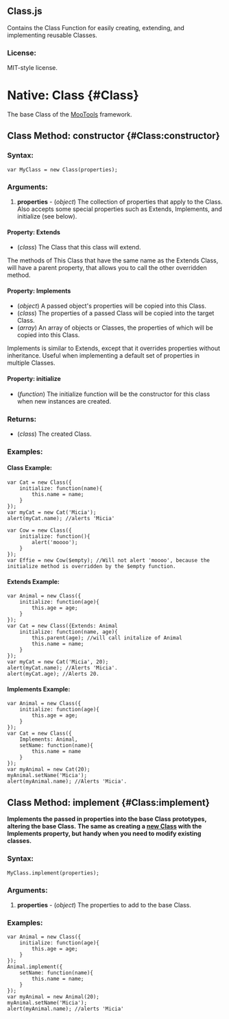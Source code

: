 Class.js
--------

Contains the Class Function for easily creating, extending, and implementing reusable Classes.

### License:

MIT-style license.



Native: Class {#Class}
======================

The base Class of the [MooTools](http://mootools.net/) framework.

Class Method: constructor {#Class:constructor}
----------------------------------------------

### Syntax:

	var MyClass = new Class(properties);

### Arguments:

1. **properties** - (*object*) The collection of properties that apply to the Class. Also accepts some special properties such as Extends, Implements, and initialize (see below).

#### Property: Extends

* (*class*) The Class that this class will extend.

The methods of This Class that have the same name as the Extends Class, will have a parent property, that allows you to call the other overridden method.

#### Property: Implements

* (*object*) A passed object's properties will be copied into this Class.
* (*class*)  The properties of a passed Class will be copied into the target Class.
* (*array*)  An array of objects or Classes, the properties of which will be copied into this Class.

Implements is similar to Extends, except that it overrides properties without inheritance.
Useful when implementing a default set of properties in multiple Classes.

#### Property: initialize

* (*function*) The initialize function will be the constructor for this class when new instances are created.

### Returns:

* (*class*) The created Class.

### Examples:

#### Class Example:

	var Cat = new Class({
		initialize: function(name){
			this.name = name;
		}
	});
	var myCat = new Cat('Micia');
	alert(myCat.name); //alerts 'Micia'

	var Cow = new Class({
		initialize: function(){
			alert('moooo');
		}
	});
	var Effie = new Cow($empty); //Will not alert 'moooo', because the initialize method is overridden by the $empty function.

#### Extends Example:

	var Animal = new Class({
		initialize: function(age){
			this.age = age;
		}
	});
	var Cat = new Class({Extends: Animal
		initialize: function(name, age){
			this.parent(age); //will call initalize of Animal
			this.name = name;
		}
	});
	var myCat = new Cat('Micia', 20);
	alert(myCat.name); //Alerts 'Micia'.
	alert(myCat.age); //Alerts 20.

#### Implements Example:

	var Animal = new Class({
		initialize: function(age){
			this.age = age;
		}
	});
	var Cat = new Class({
		Implements: Animal,
		setName: function(name){
			this.name = name
		}
	});
	var myAnimal = new Cat(20);
	myAnimal.setName('Micia');
	alert(myAnimal.name); //Alerts 'Micia'.




Class Method: implement {#Class:implement}
------------------------------------------

**Implements the passed in properties into the base Class prototypes, altering the base Class.**
**The same as creating a [new Class](#Class:constructor) with the Implements property, but handy when you need to modify existing classes.**

### Syntax:

	MyClass.implement(properties);

### Arguments:

1. **properties** - (*object*) The properties to add to the base Class.

### Examples:

	var Animal = new Class({
		initialize: function(age){
			this.age = age;
		}
	});
	Animal.implement({
		setName: function(name){
			this.name = name;
		}
	});
	var myAnimal = new Animal(20);
	myAnimal.setName('Micia');
	alert(myAnimal.name); //alerts 'Micia'
